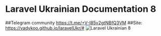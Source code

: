 # Laravel Ukrainian Documentation 8
##Telegram community
https://t.me/+V-I85v2gtNBfQ3VM
##Site: 
https://vadykoo.github.io/laravelUkr/#
![Laravel Ukrainian 8](https://vadykoo.github.io/laravelUkr/laravelUkrIcon.png)
